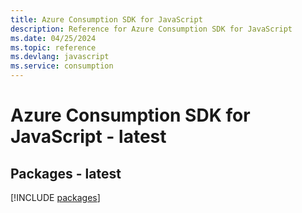 ```yaml
---
title: Azure Consumption SDK for JavaScript
description: Reference for Azure Consumption SDK for JavaScript
ms.date: 04/25/2024
ms.topic: reference
ms.devlang: javascript
ms.service: consumption
---
```

# Azure Consumption SDK for JavaScript - latest
## Packages - latest
[!INCLUDE [packages](consumption-index.md)]